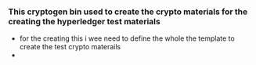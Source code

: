 ### This cryptogen bin used to create the crypto materials for the creating the hyperledger test materials

- for the creating this i wee need to define the whole the template to create the test crypto materails 
- 